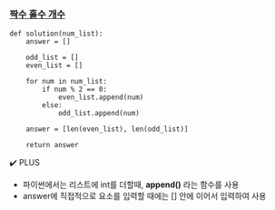 ### [짝수 홀수 개수](https://school.programmers.co.kr/learn/courses/30/lessons/120824)

```
def solution(num_list):
    answer = []
    
    odd_list = []
    even_list = []
    
    for num in num_list:
        if num % 2 == 0:
            even_list.append(num)
        else:
            odd_list.append(num)
    
    answer = [len(even_list), len(odd_list)]
    
    return answer
```

✔️ PLUS

- 파이썬에서는 리스트에 int를 더할때, **append()** 라는 함수를 사용
- answer에 직접적으로 요소를 입력할 때에는 [] 안에 이어서 입력하여 사용
